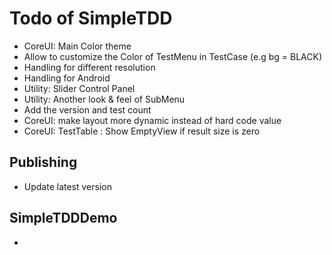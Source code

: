 # Todo of SimpleTDD

* CoreUI: Main Color theme
* Allow to customize the Color of TestMenu in TestCase (e.g bg = BLACK)
* Handling for different resolution
* Handling for Android
* Utility: Slider Control Panel
* Utility: Another look & feel of SubMenu
* Add the version and test count
* CoreUI: make layout more dynamic instead of hard code value
* CoreUI: TestTable : Show EmptyView if result size is zero


Publishing
--------------
* Update latest version

SimpleTDDDemo
--------------
*
